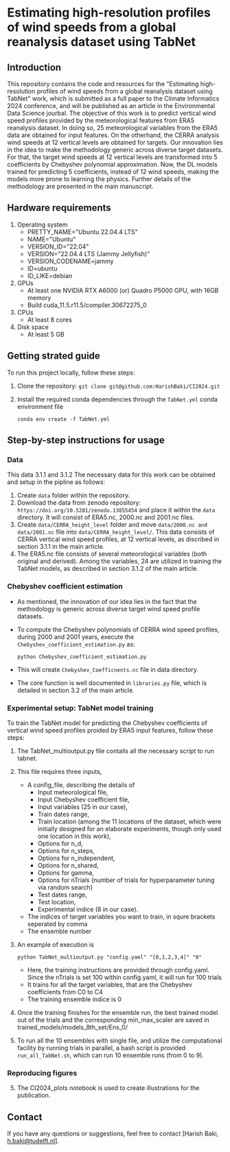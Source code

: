 # Estimating high-resolution profiles of wind speeds from a global reanalysis dataset using TabNet
## Introduction 

This repository contains the code and resources for the "Estimating high-resolution profiles of wind speeds from a global reanalysis dataset using TabNet" work, which is submitted as a full paper to the Climate Informatics 2024 conference, and will be published as an article in the Environmental Data Science jourbal. The objective of this work is to predict vertical wind speed profiles provided by the meteorological features from ERA5 reanalysis dataset. In doing so, 25 meteorological variables from the ERA5 data are obtained for input features. On the otherhand, the CERRA analysis wind speeds at 12 vertical levels are obtained for targets. Our innovation lies in the idea to make the methodology generic across diverse target datasets. For that, the target wind speeds at 12 vertical levels are transformed into 5 coefficients by Chebyshev polynomial approximation. Now, the DL models trained for predicting 5 coefficients, instead of 12 wind speeds, making the models more prone to learning the physics. Further details of the methodology are presented in the main manuscript. 

## Hardware requirements
1. Operating system 
    -   PRETTY_NAME="Ubuntu 22.04.4 LTS"
    -   NAME="Ubuntu"
    -   VERSION_ID="22.04"
    -   VERSION="22.04.4 LTS (Jammy Jellyfish)"
    -   VERSION_CODENAME=jammy
    -   ID=ubuntu
    -   ID_LIKE=debian
2. GPUs
    - At least one NVIDIA RTX A6000 (or) Quadro P5000 GPU, with 16GB memory
    - Build cuda_11.5.r11.5/compiler.30672275_0
3. CPUs
    - At least 8 cores
4. Disk space
    - At least 5 GB

## Getting strated guide

To run this project locally, follow these steps:

1. Clone the repository: `git clone git@github.com:HarishBaki/CI2024.git`
2. Install the required conda dependencies through the `TabNet.yml` conda environment file

    ` conda env create -f TabNet.yml `  

## Step-by-step instructions for usage
### Data
This data 3.1.1 and 3.1.2 The necessary data for this work can be obtained and setup in the pipline as follows:
1. Create `data` folder within the repository. 
2. Download the data from zenodo repository: `https://doi.org/10.5281/zenodo.13855454` and place it within the `data` directory. It will consist of ERA5.nc, 2000.nc and 2001.nc files.
3. Create `data/CERRA_height_level` folder and move `data/2000.nc and data/2001.nc` file into `data/CERRA_height_level/`. This data consists of CERRA vertical wind speed profiles, at 12 vertical levels, as discribed in section 3.1.1 in the main article.
4. The ERA5.nc file consists of several meteorological variables (both original and derived).  Among the variables, 24 are utilized in training the TabNet models, as described in section 3.1.2 of the main article.

### Chebyshev  coefficient estimation
-   As mentioned, the innovation of our idea lies in the fact that the methodology is generic across diverse target wind speed profile datasets. 
-   To compute the Chebyshev polynomials of CERRA wind speed profiles, during 2000 and 2001 years, execute the `Chebyshev_coefficient_estimation.py` as:

    `python Chebyshev_coefficient_estimation.py`

- This will create `Chebyshev_Coefficnents.nc` file in data directory. 
- The core function is well documented in `libraries.py` file, which is detailed in section 3.2 of the main article.

### Experimental setup: TabNet model training
To train the TabNet model for predicting the Chebyshev coefficients of vertical wind speed profiles proided by ERA5 input features, follow these steps:

1. The TabNet_multioutput.py file contails all the necessary script to run tabnet.
2. This file requires three inputs, 
    -   A config_file, describing the details of
        -   Input meteorological file, 
        -   Input Chebyshev coefficient file,
        -   Input variables (25 in our case), 
        -   Train dates range,
        -   Train location (among the 11 locations of the dataset, which were initially designed for an elaborate experiments, though only used one location in this work),
        -   Options for n_d, 
        -   Options for n_steps,
        -   Options for n_independent,
        -   Options for n_shared,
        -   Options for gamma,
        -   Options for nTrials (number of trials for hyperparameter tuning via random search)
        -   Test dates range, 
        -   Test location,
        -   Experimental indice (8 in our case).
    -   The indices of target variables you want to train, in squre brackets seperated by comma
    -   The ensemble number
3. An example of execution is 

    ` python TabNet_multioutput.py "config.yaml" "[0,1,2,3,4]" "0" `
    - Here, the training instructions are provided through config.yaml. Since the nTrials is set 100 within config.yaml, it will run for 100 trials
    - It trains for all the target variables, that are the Chebyshev coefficients from C0 to C4
    - The training ensemble indice is 0 

4. Once the training finishes for the ensemble run, the best trained model out of the trials and the corresponding min_max_scaler are saved in trained_models/models_8th_set/Ens_0/
5. To run all the 10 ensembles with single file, and utilize the computational facility by running trials in parallel, a bash script is provided `run_all_TabNet.sh`, which can run 10 ensemble runs (from 0 to 9).

### Reproducing figures
5. The CI2024_plots notebook is used to create illustrations for the publication.

## Contact

If you have any questions or suggestions, feel free to contact [Harish Baki, h.baki@tudelft.nl].
